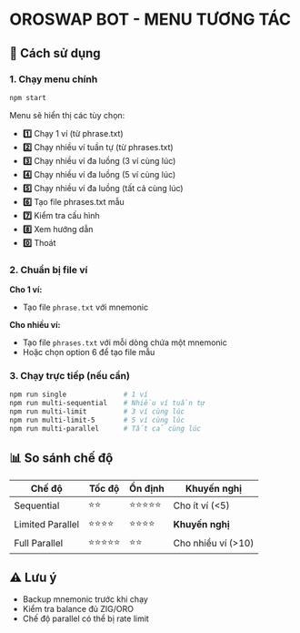 # OROSWAP BOT - MENU TƯƠNG TÁC

## 🚀 Cách sử dụng

### 1. Chạy menu chính
```bash
npm start
```

Menu sẽ hiển thị các tùy chọn:
- **1️⃣** Chạy 1 ví (từ phrase.txt)
- **2️⃣** Chạy nhiều ví tuần tự (từ phrases.txt)
- **3️⃣** Chạy nhiều ví đa luồng (3 ví cùng lúc)
- **4️⃣** Chạy nhiều ví đa luồng (5 ví cùng lúc)
- **5️⃣** Chạy nhiều ví đa luồng (tất cả cùng lúc)
- **6️⃣** Tạo file phrases.txt mẫu
- **7️⃣** Kiểm tra cấu hình
- **8️⃣** Xem hướng dẫn
- **0️⃣** Thoát

### 2. Chuẩn bị file ví

**Cho 1 ví:**
- Tạo file `phrase.txt` với mnemonic

**Cho nhiều ví:**
- Tạo file `phrases.txt` với mỗi dòng chứa một mnemonic
- Hoặc chọn option 6 để tạo file mẫu

### 3. Chạy trực tiếp (nếu cần)
```bash
npm run single              # 1 ví
npm run multi-sequential    # Nhiều ví tuần tự
npm run multi-limit         # 3 ví cùng lúc
npm run multi-limit-5       # 5 ví cùng lúc
npm run multi-parallel      # Tất cả cùng lúc
```

## 📊 So sánh chế độ

| Chế độ | Tốc độ | Ổn định | Khuyến nghị |
|--------|--------|---------|-------------|
| Sequential | ⭐⭐ | ⭐⭐⭐⭐⭐ | Cho ít ví (<5) |
| Limited Parallel | ⭐⭐⭐⭐ | ⭐⭐⭐⭐ | **Khuyến nghị** |
| Full Parallel | ⭐⭐⭐⭐⭐ | ⭐⭐ | Cho nhiều ví (>10) |

## ⚠️ Lưu ý
- Backup mnemonic trước khi chạy
- Kiểm tra balance đủ ZIG/ORO
- Chế độ parallel có thể bị rate limit 